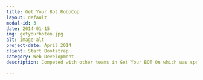 ```yaml
---
title: Get Your Bot RoboCop
layout: default
modal-id: 3
date: 2014-01-15
img: getyourboton.jpg
alt: image-alt
project-date: April 2014
client: Start Bootstrap
category: Web Development
description: Competed with other teams in Get Your BOT On which was specified in designing a robot for helping humans in daily jobs, especially elderly people. Achieved this by designing a robot that could use lights as noises as alarm of different situation for people in need. Built robots with Arduino boards and coded them in C language.

---
```

